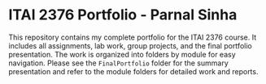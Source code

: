 # ITAI 2376 Portfolio - Parnal Sinha

This repository contains my complete portfolio for the ITAI 2376 course. It includes all assignments, lab work, group projects, and the final portfolio presentation. The work is organized into folders by module for easy navigation. Please see the `FinalPortfolio` folder for the summary presentation and refer to the module folders for detailed work and reports.
